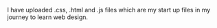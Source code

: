 I have uploaded .css, .html and .js files which are my start up files in my journey to learn web design.
